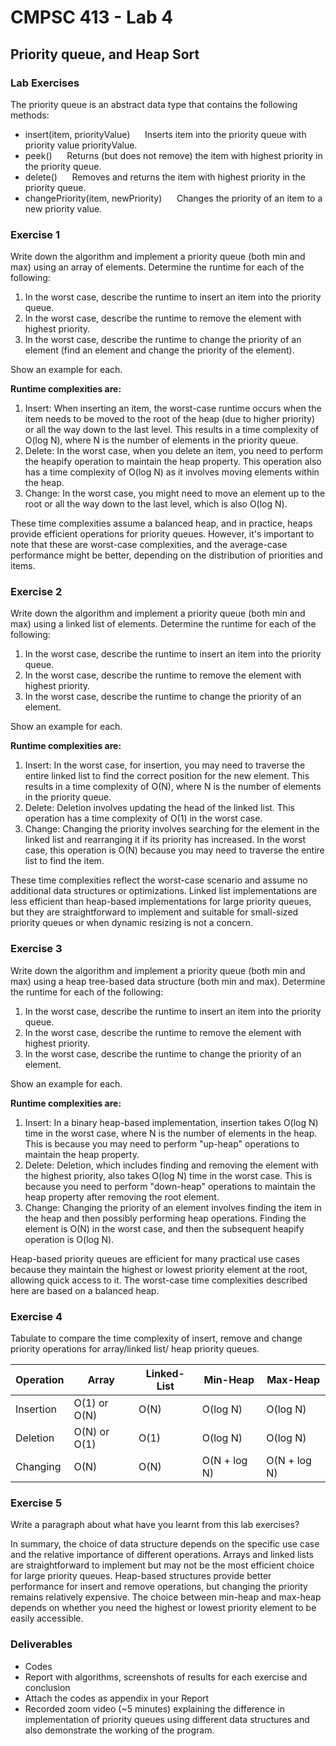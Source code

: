 # CMPSC 413 - Lab 4
## Priority queue, and Heap Sort

### Lab Exercises
The priority queue is an abstract data type that contains the following methods:
- insert(item, priorityValue)
&nbsp;&nbsp;&nbsp;&nbsp; Inserts item into the priority queue with priority value priorityValue.
- peek()
&nbsp;&nbsp;&nbsp;&nbsp; Returns (but does not remove) the item with highest priority in the priority queue.
- delete()
&nbsp;&nbsp;&nbsp;&nbsp; Removes and returns the item with highest priority in the priority queue.
- changePriority(item, newPriority)
&nbsp;&nbsp;&nbsp;&nbsp; Changes the priority of an item to a new priority value.

### Exercise 1
Write down the algorithm and implement a priority queue (both min and max) using an array of elements. Determine the runtime for each of the following:

1. In the worst case, describe the runtime to insert an item into the priority queue.
2. In the worst case, describe the runtime to remove the element with highest priority.
3. In the worst case, describe the runtime to change the priority of an element (find an element and change the priority of the element).

Show an example for each.

**Runtime complexities are:**
1. Insert: When inserting an item, the worst-case runtime occurs when the item needs to be moved to the root of the heap (due to higher priority) or all the way down to the last level. This results in a time complexity of O(log N), where N is the number of elements in the priority queue.
2. Delete: In the worst case, when you delete an item, you need to perform the heapify operation to maintain the heap property. This operation also has a time complexity of O(log N) as it involves moving elements within the heap.
3. Change: In the worst case, you might need to move an element up to the root or all the way down to the last level, which is also O(log N).

These time complexities assume a balanced heap, and in practice, heaps provide efficient operations for priority queues. However, it's important to note that these are worst-case complexities, and the average-case performance might be better, depending on the distribution of priorities and items.

### Exercise 2 
Write down the algorithm and implement a priority queue (both min and max) using a linked list of elements. Determine the runtime for each of the following:

1. In the worst case, describe the runtime to insert an item into the priority queue.
2. In the worst case, describe the runtime to remove the element with highest priority.
3. In the worst case, describe the runtime to change the priority of an element.

Show an example for each.

**Runtime complexities are:**
1. Insert: In the worst case, for insertion, you may need to traverse the entire linked list to find the correct position for the new element. This results in a time complexity of O(N), where N is the number of elements in the priority queue.
2. Delete: Deletion involves updating the head of the linked list. This operation has a time complexity of O(1) in the worst case.
3. Change: Changing the priority involves searching for the element in the linked list and rearranging it if its priority has increased. In the worst case, this operation is O(N) because you may need to traverse the entire list to find the item.

These time complexities reflect the worst-case scenario and assume no additional data structures or optimizations. Linked list implementations are less efficient than heap-based implementations for large priority queues, but they are straightforward to implement and suitable for small-sized priority queues or when dynamic resizing is not a concern.

### Exercise 3 
Write down the algorithm and implement a priority queue (both min and max) using a heap tree-based data structure (both min and max). Determine the runtime for each of the following:

1. In the worst case, describe the runtime to insert an item into the priority queue.
2. In the worst case, describe the runtime to remove the element with highest priority.
3. In the worst case, describe the runtime to change the priority of an element.

Show an example for each.

**Runtime complexities are:**
1. Insert: In a binary heap-based implementation, insertion takes O(log N) time in the worst case, where N is the number of elements in the heap. This is because you may need to perform "up-heap" operations to maintain the heap property.
2. Delete: Deletion, which includes finding and removing the element with the highest priority, also takes O(log N) time in the worst case. This is because you need to perform "down-heap" operations to maintain the heap property after removing the root element.
3. Change: Changing the priority of an element involves finding the item in the heap and then possibly performing heap operations. Finding the element is O(N) in the worst case, and then the subsequent heapify operation is O(log N).

Heap-based priority queues are efficient for many practical use cases because they maintain the highest or lowest priority element at the root, allowing quick access to it. The worst-case time complexities described here are based on a balanced heap.

### Exercise 4 
Tabulate to compare the time complexity of insert, remove and change priority operations for array/linked list/ heap priority queues.

| **Operation** | **Array**    | **Linked-List** | **Min-Heap** | **Max-Heap** |
|---------------|--------------|-----------------|--------------|--------------|
| Insertion     | O(1) or O(N) | O(N)            | O(log N)     | O(log N)     |
| Deletion      | O(N) or O(1) | O(1)            | O(log N)     | O(log N)     |
| Changing      | O(N)         | O(N)            | O(N + log N) | O(N + log N) |



### Exercise 5 
Write a paragraph about what have you learnt from this lab exercises?

In summary, the choice of data structure depends on the specific use case and the relative importance of different operations. Arrays and linked lists are straightforward to implement but may not be the most efficient choice for large priority queues. Heap-based structures provide better performance for insert and remove operations, but changing the priority remains relatively expensive. The choice between min-heap and max-heap depends on whether you need the highest or lowest priority element to be easily accessible.

### Deliverables

- Codes
- Report with algorithms, screenshots of results for each exercise and conclusion
- Attach the codes as appendix in your Report
- Recorded zoom video (~5 minutes) explaining the difference in implementation of priority queues using different data structures and also demonstrate the working of the program.

